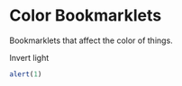 # Color Bookmarklets

Bookmarklets that affect the color of things.

Invert light

```javascript
alert(1)
```
